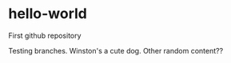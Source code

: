 # hello-world
First github repository

Testing branches. Winston's a cute dog. 
Other random content??
